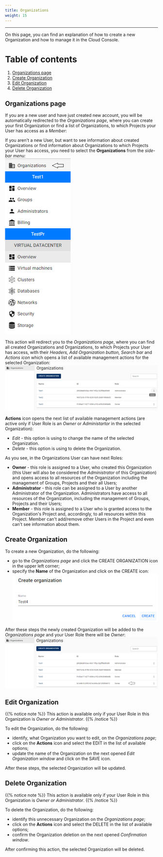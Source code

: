 ```yaml
---
title: Organizations
weight: 15
---
```

___
On this page, you can find an explanation of how to create a new Organization and how to manage it in the Cloud Console.

# Table of contents
1. [Organizations page](#organizations-page)
2. [Create Organization](#create-organization)
3. [Edit Organization](#edit-organization)
4. [Delete Organization](#delete-organization)

## Organizations page
If you are a new user and have just created new account, you will be automatically redirected to the *Organizations page*, where you can create your first Organization or find a list of Organizations, to which Projects your User has access as a *Member*:  

If you aren't a new User, but want to see information about created Organizations or find information about Organizations to which Projects your User has access, you need to select the **Organizations** from the *side-bar menu:*  
![](../../assets/images/organizations/2-org.png?classes=border,shadow)  

This action will redirect you to the *Organizations page*, where you can find all created Organizations and Organizations, to which Projects your User has access, with their *Headers, Add Organization button, Search bar* and *Actions icon* which opens a list of available management actions for the selected Organization:  
![](../../assets/images/organizations/3-org.png?classes=border,shadow)  

**Actions** icon opens the next list of available management actions (are active only if User Role is an *Owner* or *Administartor* in the selected Organization):  
- *Edit* - this option is using to change the name of the selected Organization.  
- *Delete* - this option is using to delete the Organization.  

As you see, in the Organizations User can have next Roles:  
- **Owner** - this role is assigned to a User, who created this Organization (this User will also be considered the *Administrator* of this Organization) and opens access to all resources of the Organization including the management of Groups, Projects and their all Users;  
- **Administrator** - this role can be assigned to a User by another Administrator of the Organization. Administrators have access to all resources of the Organization, including the management of Groups, Projects and their Users;  
- **Member** - this role is assigned to a User who is granted access to the Organization's Project and, accordingly, to all resources within this Project. Member can't add/remove other Users in the Project and even can't see information about them.  

## Create Organization 
To create a new Organization, do the following:  
- go to the *Organizations page* and click the CREATE ORGANIZATION icon in the upper left corner;    
- specify the **Name** of the Organization and click on the CREATE icon:  
![](../../assets/images/organizations/5-org.png?classes=border,shadow)  

After these steps the newly created Organization will be added to the *Organizations page* and your User Role there will be *Owner*:  
![](../../assets/images/organizations/6-org.png?classes=border,shadow)  

## Edit Organization
{{% notice note %}}
This action is available only if your User Role in this Organization is *Owner or Administrator*.
{{% /notice %}}

To edit the Organization, do the following:
- identify, what Organization you want to edit, on the *Organizations page*;   
- click on the **Actions** icon and select the EDIT in the list of available options;    
- update the name of the Organization on the next opened *Edit Organization window* and click on the SAVE icon.     

After these steps, the selected Organization will be updated.

## Delete Organization
{{% notice note %}}
This action is available only if your User Role in this Organization is *Owner or Administrator*.
{{% /notice %}}

To delete the Organization, do the following:
- identify this unnecessary Organization on the *Organizations page*;   
- click on the **Actions** icon and select the DELETE in the list of available options;    
- confirm the Organization deletion on the next opened *Confirmation window*. 
      
After confirming this action, the selected Organization will be deleted.

